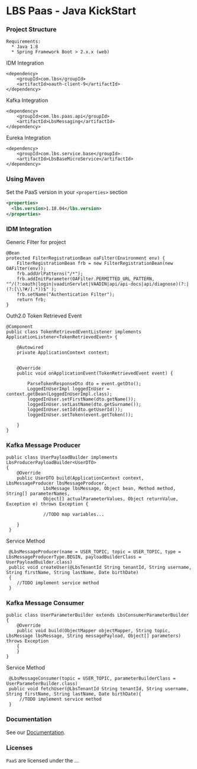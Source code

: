 # LBS Paas - Java KickStart



### Project Structure
    Requirements:
      * Java 1.8
      * Spring Framework Boot > 2.x.x (web)
    
IDM Integration  
  
    <dependency>
        <groupId>com.lbs</groupId>
        <artifactId>oauth-client-9</artifactId>
    </dependency>
    
Kafka Integration
    
    
    <dependency>
        <groupId>com.lbs.paas.api</groupId>
        <artifactId>LbsMessaging</artifactId>
    </dependency>
Eureka Integration
    
    <dependency>
        <groupId>com.lbs.service.base</groupId>
        <artifactId>LbsBaseMicroService</artifactId>
    </dependency>



### Using Maven
Set the PaaS version in your `<properties>` section
```xml
<properties>
  <lbs.version>1.18.04</lbs.version>
</properties>
```
### IDM Integration

  Generic Filter for project
  
    @Bean
    protected FilterRegistrationBean oaFilter(Environment env) {
        FilterRegistrationBean frb = new FilterRegistrationBean(new OAFilter(env));
        frb.addUrlPatterns("/*");
        frb.addInitParameter(OAFilter.PERMITTED_URL_PATTERN, "^/(?:oauth|login|vaadinServlet|VAADIN|api/api-docs|api/diagnose)(?:|(?:[\\?#/].*))$" );
        frb.setName("Authentication Filter");
        return frb;
    }
   
  Outh2.0 Token Retrieved Event

    @Component
    public class TokenRetrievedEventListener implements ApplicationListener<TokenRetrievedEvent> {
    
        @Autowired
        private ApplicationContext context;
    
    
        @Override
        public void onApplicationEvent(TokenRetrievedEvent event) {
    
            ParseTokenResponseDto dto = event.getDto();
            LoggedInUserImpl loggedInUser = context.getBean(LoggedInUserImpl.class);
            loggedInUser.setFirstName(dto.getName());
            loggedInUser.setLastName(dto.getSurname());
            loggedInUser.setId(dto.getUserId());
            loggedInUser.setToken(event.getToken());
            
        }
    }
        
### Kafka Message Producer
    public class UserPayloadBuilder implements LbsProducerPayloadBuilder<UserDTO>
    {
        @Override
        public UserDTO build(ApplicationContext context, LbsMessageProducer lbsMessageProducer,
                  LbsMessage lbsMessage, Object bean, Method method, String[] parameterNames,
                  Object[] actualParameterValues, Object returnValue, Exception e) throws Exception {
                  
                  //TODO map variables...
        
        }
     }
     
   Service Method
   
     @LbsMessageProducer(name = USER_TOPIC, topic = USER_TOPIC, type = LbsMessageProducerType.BEGIN, payloadBuilderClass = UserPayloadBuilder.class)
     public void createUser(@LbsTenantId String tenantId, String username, String firstName, String lastName, Date birthDate)
     {
        //TODO implement service method
     }   
        
### Kafka Message Consumer
    public class UserParameterBuilder extends LbsConsumerParameterBuilder
    {
        @Override
        public void build(ObjectMapper objectMapper, String topic, LbsMessage lbsMessage, String messagePayload, Object[] parameters) throws Exception
        {
        }
    }   
     
   Service Method
   
     @LbsMessageConsumer(topic = USER_TOPIC, parameterBuilderClass = UserParameterBuilder.class)
     public void fetchUser(@LbsTenantId String tenantId, String username, String firstName, String lastName, Date birthDate){
         //TODO implement service method
     }


### Documentation

See our [Documentation](http://wiki.logo.com.tr/pages/viewpage.action?pageId=65132817).


### Licenses

`PaaS` are licensed under the ...
